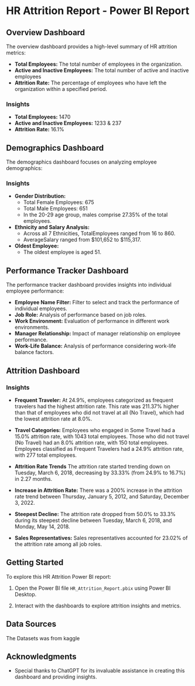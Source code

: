 # HR Attrition Report - Power BI Report

## Overview Dashboard


The overview dashboard provides a high-level summary of HR attrition metrics:

- **Total Employees:** The total number of employees in the organization.
- **Active and Inactive Employees:** The total number of active and inactive employees
- **Attrition Rate:** The percentage of employees who have left the organization within a specified period.

### Insights

- **Total Employees:** 1470
- **Active and Inactive Employees:** 1233 &  237
- **Attrition Rate:** 16.1%

## Demographics Dashboard

The demographics dashboard focuses on analyzing employee demographics:

### Insights

- **Gender Distribution:**
  - Total Female Employees: 675
  - Total Male Employees: 651
  - In the 20-29 age group, males comprise 27.35% of the total employees.
- **Ethnicity and Salary Analysis:**
  - Across all 7 Ethnicities, TotalEmployees ranged from 16 to 860.
  - AverageSalary ranged from $101,652 to $115,317.
- **Oldest Employee:**
  - The oldest employee is aged 51.

## Performance Tracker Dashboard

The performance tracker dashboard provides insights into individual employee performance:

- **Employee Name Filter:** Filter to select and track the performance of individual employees.
- **Job Role:** Analysis of performance based on job roles.
- **Work Environment:** Evaluation of performance in different work environments.
- **Manager Relationship:** Impact of manager relationship on employee performance.
- **Work-Life Balance:** Analysis of performance considering work-life balance factors.



## Attrition Dashboard

### Insights

- **Frequent Traveler:** At 24.9%, employees categorized as frequent travelers had the highest attrition rate. This rate was 211.37% higher than that of employees who did not travel at all (No Travel), which had the lowest attrition rate at 8.0%.

- **Travel Categories:** Employees who engaged in Some Travel had a 15.0% attrition rate, with 1043 total employees. Those who did not travel (No Travel) had an 8.0% attrition rate, with 150 total employees. Employees classified as Frequent Travelers had a 24.9% attrition rate, with 277 total employees.


- **Attrition Rate Trends** The attrition rate started trending down on Tuesday, March 6, 2018, decreasing by 33.33% (from 24.9% to 16.7%) in 2.27 months.

- **Increase in Attrition Rate:** There was a 200% increase in the attrition rate trend between Thursday, January 5, 2012, and Saturday, December 3, 2022.

- **Steepest Decline:** The attrition rate dropped from 50.0% to 33.3% during its steepest decline between Tuesday, March 6, 2018, and Monday, May 14, 2018.



- **Sales Representatives:** Sales representatives accounted for 23.02% of the attrition rate among all job roles.

## Getting Started

To explore this HR Attrition Power BI report:


1. Open the Power BI file `HR_Attrition_Report.pbix` using Power BI Desktop.

2. Interact with the dashboards to explore attrition insights and metrics.

## Data Sources

The Datasets was from kaggle

## Acknowledgments

- Special thanks to ChatGPT for its invaluable assistance in creating this dashboard and providing insights.


